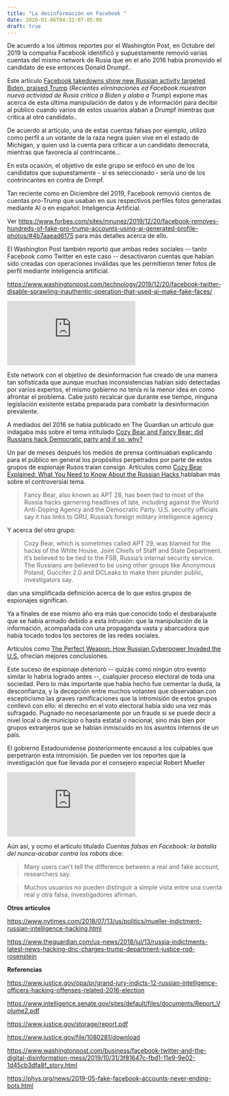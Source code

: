 ```yaml
---
title: "La desinformación en Facebook "
date: 2020-01-06T04:32:07-05:00
draft: true
---
```


De acuerdo a los últimos reportes por el Washington Post, en Octubre del 2019 la compañía Facebook identificó y supuestamente removió varias cuentas del mismo network de Rusia que en el año 2016 había promovido el candidato de ese entonces Donald Drumpf..

Este artículo  <a href="https://www.washingtonpost.com/technology/2019/10/21/facebook-fine-tunes-disinformation-defenses-but-leaves-controversial-political-ad-rules-intact/" target="_blank"> Facebook takedowns show new Russian activity targeted Biden, praised Trump</a> (_Recientes eliminaciones ed Facebook muestran nueva actividad de Rusia critica a Biden y alaba a Trump_) expone mas acerca de esta última manipulación de datos y de información para decibir al público cuando varios de estos usuarios alaban a Drumpf mientras que critica al otro candidato..

De acuerdo al artículo, una de estas cuentas falsas por ejemplo, utilizó como perfil a un votante de la raza negra quien vive en el estado de Michigan, y quien usó la cuenta para criticar a un candidato democrata, mientras que favorecía al contrincante... 

En esta ocasión, el objetivo de este grupo se enfocó en uno de los candidatos que supuestamente - si es seleccionado  - sería uno de los contrincantes en contra de Drmpf. 

Tan reciente como en Diciembre del 2019, Facebook removió cientos de cuentas pro-Trump que usaban en sus respectivos perfiles fotos generadas mediante AI o en español: Inteligencia Artificial. 

Ver https://www.forbes.com/sites/mnunez/2019/12/20/facebook-removes-hundreds-of-fake-pro-trump-accounts-using-ai-generated-profile-photos/#4b7aaead6175 para más detalles acerca de ello.

El Washington Post también reportó que ambas redes sociales -- tanto Facebook como Twitter en este caso -- desactivaron cuentas que habían sido creadas con operaciones inválidas que les permitieron tener fotos de perfil mediante inteligencia artificial. 

https://www.washingtonpost.com/technology/2019/12/20/facebook-twitter-disable-sprawling-inauthentic-operation-that-used-ai-make-fake-faces/


<iframe src="https://drive.google.com/file/d/1m4Z7gcjcpQD5DUeHABzR9VdqsjdhUd5E/preview" height="auto" width="auto" allowfullscreen="" frameborder="0"></iframe>



Este network con el objetivo de desinformación fue creado de una manera tan sofisticada que aunque muchas inconsistencias habían sido detectadas por varios expertos, el mismo gobierno no tenía ni la menor idea en como afrontar el problema. Cabe justo recalcar que durante ese tiempo, ninguna legislación existente estaba preparada para combatir la desinformación prevalente. 

A mediados del 2016 se habia publicado en The Guardian un articulo que indagaba más sobre el tema intitulado <a href="https://www.theguardian.com/technology/2016/jul/29/cozy-bear-fancy-bear-russia-hack-dnc" target="_blank"> Cozy Bear and Fancy Bear: did Russians hack Democratic party and if so, why? </a> 

Un par de meses después los medios de prensa continuaban explicando para el público en general los propósitos perpetrados por parte de estos grupos de espionaje  Rusos traían consigo. Artículos como <a href="https://www.nbcnews.com/storyline/hacking-in-america/cozy-bear-explained-what-you-need-know-about-russian-hacks-n648541#anchor-WhatexactlyareCozyBearandFancyBear" target="_blank"> Cozy Bear Explained: What You Need to Know About the Russian Hacks </a> hablaban más sobre el controversial tema. 

> Fancy Bear, also known as APT 28, has been tied to most of the Russia hacks garnering headlines of late, including against the World Anti-Doping Agency and the Democratic Party. U.S. security officials say it has links to GRU, Russia’s foreign military intelligence agency
> 

Y acerca del otro grupo:

> Cozy Bear, which is sometimes called APT 29, was blamed for the hacks of the White House, Joint Chiefs of Staff and State Department. It’s believed to be tied to the FSB, Russia’s internal security service. The Russians are believed to be using other groups like Anonymous Poland, Guccifer 2.0 and DCLeaks to make their plunder public, investigators say.
> 


dan una simplificada definición acerca de lo que estos grupos de espionajes significan.


       
Ya a finales de ese mismo año era más que conocido todo el desbarajuste que se había  armado debido a esta intrusión: que la manipulación de la información, acompañada con una  propaganda vasta y abarcadora que había tocado todos los sectores de las redes sociales.

Artículos como <a href="https://www.nytimes.com/2016/12/13/us/politics/russia-hack-election-dnc.html" target="_blank"> The Perfect Weapon: How Russian Cyberpower Invaded the U.S.</a> ofrecían mejores conclusiones.

Este suceso de espionaje deterioró -- quizás como ningún otro evento similar lo habría logrado antes --, cualquier proceso electoral de toda una sociedad. Pero lo más importante que había hecho fue cementar la duda, la desconfianza, y la decepción entre muchos votantes que observaban con escepticismo las graves ramificaciones que la intromisión de estos grupos conllevó con ello: el derecho en el voto electoral  había sido una vez más sufragado. Pugnado no necesariamente por un fraude si se puede decir a nivel local o de municipio o hasta estatal o nacional, sino más bien por grupos extranjeros que se habían inmiscuido en los asuntos internos de un país. 

El gobierno Estadounidense posteriormente encausó a los culpables que perpetraron esta intromisión. Se pueden ver los reportes que la investigación que fue llevada por el consejero especial Robert Mueller 


<iframe src="https://drive.google.com/file/d/1aJVRPITEW_spufCGRjzDDh1XmuhF7oJG/preview" height="auto" width="auto" allowfullscreen="" frameborder="0"></iframe>

 
Aún así, y ocmo el artículo titulado _Cuentas falsas en Facebook: la batalla del nunca-acabar contra los robots_ dice:

> Many users can't tell the difference between a real and fake account, researchers say.
> 
 
> Muchos usuarios no pueden distinguir a simple vista entre una cuenta real y otra falsa,  investigadores afirman.

**Otros artículos** 

https://www.nytimes.com/2018/07/13/us/politics/mueller-indictment-russian-intelligence-hacking.html

https://www.theguardian.com/us-news/2018/jul/13/russia-indictments-latest-news-hacking-dnc-charges-trump-department-justice-rod-rosenstein



**Referencias** 


https://www.justice.gov/opa/pr/grand-jury-indicts-12-russian-intelligence-officers-hacking-offenses-related-2016-election


https://www.intelligence.senate.gov/sites/default/files/documents/Report_Volume2.pdf


https://www.justice.gov/storage/report.pdf

https://www.justice.gov/file/1080281/download

https://www.washingtonpost.com/business/facebook-twitter-and-the-digital-disinformation-mess/2019/10/31/3f81647c-fbd1-11e9-9e02-1d45cb3dfa8f_story.html

https://phys.org/news/2019-05-fake-facebook-accounts-never-ending-bots.html


